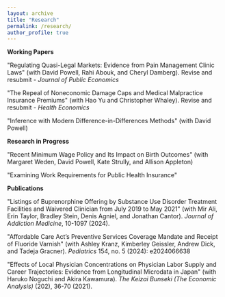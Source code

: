 ```yaml
---
layout: archive
title: "Research"
permalink: /research/
author_profile: true
---
```


**Working Papers**

"Regulating Quasi-Legal Markets: Evidence from Pain Management Clinic Laws" (with David Powell, Rahi Abouk, and Cheryl Damberg). Revise and resubmit - _Journal of Public Economics_
 
"The Repeal of Noneconomic Damage Caps and Medical Malpractice Insurance Premiums" (with Hao Yu and Christopher Whaley). Revise and resubmit - _Health Economics_

"Inference with Modern Difference-in-Differences Methods" (with David Powell) 

**Research in Progress**

"Recent Minimum Wage Policy and Its Impact on Birth Outcomes" (with Margaret Weden, David Powell, Kate Strully, and Allison Appleton) 

"Examining Work Requirements for Public Health Insurance"

**Publications**

"Listings of Buprenorphine Offering by Substance Use Disorder Treatment Facilities and Waivered Clinician from July 2019 to May 2021" (with Mir Ali, Erin Taylor, Bradley Stein, Denis Agniel, and Jonathan Cantor). _Journal of Addiction Medicine_, 10-1097 (2024). 

"Affordable Care Act’s Preventive Services Coverage Mandate and Receipt of Fluoride Varnish" (with Ashley Kranz, Kimberley Geissler, Andrew Dick, and Tadeja Gracner). _Pediatrics_ 154, no. 5 (2024): e2024066638  

"Effects of Local Physician Concentrations on Physician Labor Supply and Career Trajectories: Evidence from Longitudinal Microdata in Japan" (with Haruko Noguchi and Akira Kawamura). _The Keizai Bunseki (The Economic Analysis)_ (202), 36-70 (2021).
